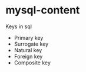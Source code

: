 # mysql-content

Keys in sql
<ul>
  <li>Primary key</li>
  <li>Surrogate key</li>
  <li>Natural key</li>
  <li>Foreign key</li>
  <li>Composite key</li>
</ul>
